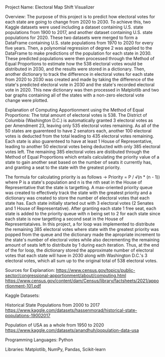 Project Name: Electoral Map Shift Visualizer

Overview: The purpose of this project is to predict how electoral votes for each state are going to change from 2020 to 2030. To achieve this, two Kaggle datasets were
used including a dataset containing U.S. state populations from 1900 to 2017, and another dataset containing U.S. state populations for 2020. These two datasets were
merged to form a DataFrame containing U.S. state populations from 1970 to 2020 for every five years. Then, a polynomial regression of degree 2 was applied to the 
DataFrame to make predictions of the population for each state in 2030. These predicted populations were then processed through the Method of Equal Proportions to
estimate how the 538 electoral votes would be distributed in 2030, and the results were stored in a dictionary. Then, another dictionary to track the difference
in electoral votes for each state from 2020 to 2030 was created and made by taking the difference of the state's predicted electoral vote in 2030 and the state's
recorded electoral vote in 2020. This new dictionary was then processed in Matplotlib and two bar graphs containing all of the states with a non-zero electoral
vote change were plotted.

Explanation of Computing Apportionment using the Method of Equal Proportions: The total amount of electoral votes is 538. The District of Columbia (Washington D.C.) 
is automatically granted 3 electoral votes as per Amendment 23, leaving only 535 electoral votes remaining. As all of the 50 states are guarenteed to have 
2 senators each, another 100 electoral votes is deducted from the total leading to 435 electoral votes remaining. Each state is also guarenteed to have at least 
1 House of Representative, leading to another 50 electoral votes being deducted with only 385 electoral votes left. The remaining 385 electoral votes are 
distibuted through the Method of Equal Proportions which entails calculating the priority value of a state to gain another seat based on the number of seats it 
currently has, and granting a seat to the state with the greatest priority.

The formula for calculating priority is as follows -> Priority = P / √(n * (n - 1)) where P is a state's population and n is the nth seat in the House of
Representative that the state is targetting. A max-oriented priority queue was created to effectively track the state with the greatest priority and a dictionary
was created to store  the number of electoral votes that each state has. Each state initially started out with 3 electoral votes (2 Senates and 1 House of Representative).
After granting each state 1 free seat, each state is added to the priority queue with n being set to 2 for each state since each state is now targetting a second seat in 
the House of Representataives. In this project, a for loop was implemented to distribute the remaining 385 electoral votes where state with the greatest priority was 
popped from the queue and the dictionary made the apropriate increment to the state's number of electoral votes while also decrementing the remaining amount of seats 
left to distribute by 1 during each iteration. Thus, at the end of the for loop, the dictionary stored the approximate number of electoral votes that each state
will have in 2030 along with Washington D.C.'s 3 electoral votes, which all sum up to the original total of 538 electoral votes.

Sources for Explanation:
https://www.census.gov/topics/public-sector/congressional-apportionment/about/computing.html
https://www.census.gov/content/dam/Census/library/factsheets/2021/apportionment-101.pdf

Kaggle Datasets:

Historical State Populations from 2000 to 2017
https://www.kaggle.com/datasets/hassenmorad/historical-state-populations-19002017

Population of USA as a whole from 1950 to 2020
https://www.kaggle.com/datasets/anandhuh/population-data-usa

Programming Languages: Python

Libraries: Matplotlib, NumPy, Pandas, Scikit-learn




